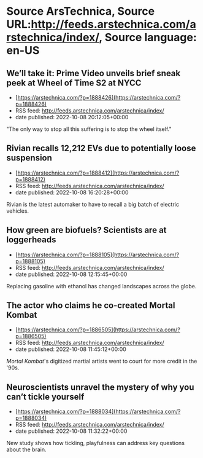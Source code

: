 # Source ArsTechnica, Source URL:http://feeds.arstechnica.com/arstechnica/index/, Source language: en-US

## We’ll take it: Prime Video unveils brief sneak peek at Wheel of Time S2 at NYCC
 - [https://arstechnica.com/?p=1888426](https://arstechnica.com/?p=1888426)
 - RSS feed: http://feeds.arstechnica.com/arstechnica/index/
 - date published: 2022-10-08 20:12:05+00:00

"The only way to stop all this suffering is to stop the wheel itself."

## Rivian recalls 12,212 EVs due to potentially loose suspension
 - [https://arstechnica.com/?p=1888412](https://arstechnica.com/?p=1888412)
 - RSS feed: http://feeds.arstechnica.com/arstechnica/index/
 - date published: 2022-10-08 16:20:28+00:00

Rivian is the latest automaker to have to recall a big batch of electric vehicles.

## How green are biofuels? Scientists are at loggerheads
 - [https://arstechnica.com/?p=1888105](https://arstechnica.com/?p=1888105)
 - RSS feed: http://feeds.arstechnica.com/arstechnica/index/
 - date published: 2022-10-08 12:15:45+00:00

Replacing gasoline with ethanol has changed landscapes across the globe.

## The actor who claims he co-created Mortal Kombat
 - [https://arstechnica.com/?p=1886505](https://arstechnica.com/?p=1886505)
 - RSS feed: http://feeds.arstechnica.com/arstechnica/index/
 - date published: 2022-10-08 11:45:12+00:00

<em>Mortal Kombat</em>'s digitized martial artists went to court for more credit in the '90s.

## Neuroscientists unravel the mystery of why you can’t tickle yourself
 - [https://arstechnica.com/?p=1888034](https://arstechnica.com/?p=1888034)
 - RSS feed: http://feeds.arstechnica.com/arstechnica/index/
 - date published: 2022-10-08 11:32:22+00:00

New study shows how tickling, playfulness can address key questions about the brain.

